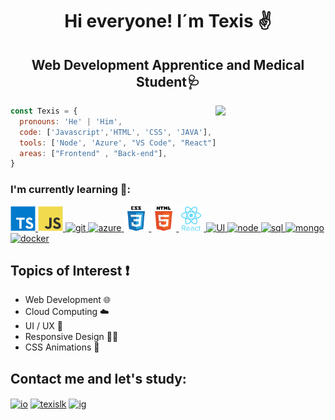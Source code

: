 <h1 align="center">Hi everyone! I´m Texis ✌</h1> 
<h2 align="center">Web Development Apprentice and Medical Student🩺</h2>
<img src="https://media0.giphy.com/media/0kd1U3BRIA6b6rhDQx/giphy.gif?cid=790b761118cc5467d9913b0ff9eb18b3f7a46c73847365f0&rid=giphy.gif&ct=g" align="right" width="35%" border-radius="20%">


```javascript
const Texis = {
  pronouns: 'He' | 'Him',
  code: ['Javascript','HTML', 'CSS', 'JAVA'], 
  tools: ['Node', 'Azure', "VS Code", "React"],
  areas: ["Frontend" , "Back-end"],
}


```

### I'm currently learning 🧐:
<a href="https://www.typescriptlang.org/" target="_blank"> <img src="https://raw.githubusercontent.com/devicons/devicon/master/icons/typescript/typescript-original.svg" alt="typescript" width="40" height="40"/> </a> <a href="https://developer.mozilla.org/en-US/docs/Web/JavaScript" target="_blank"> <img src="https://raw.githubusercontent.com/devicons/devicon/master/icons/javascript/javascript-original.svg" alt="javascript" width="40" height="40"/> <a href="https://git-scm.com/" target="_blank"> <img src="https://www.vectorlogo.zone/logos/git-scm/git-scm-icon.svg" alt="git" width="40" height="40"/> </a> <a href="https://azure.microsoft.com/en-in/" target="_blank"> <img src="https://www.vectorlogo.zone/logos/microsoft_azure/microsoft_azure-icon.svg" alt="azure" width="40" height="40"/> </a> <a href="https://www.w3schools.com/css/" target="_blank"> <img src="https://raw.githubusercontent.com/devicons/devicon/master/icons/css3/css3-original-wordmark.svg" alt="css3" width="40" height="40"/> </a> <a href="https://www.w3.org/html/" target="_blank"> <img src="https://raw.githubusercontent.com/devicons/devicon/master/icons/html5/html5-original-wordmark.svg" alt="html5" width="40" height="40"/> </a> <a href="https://reactjs.org/" target="_blank"> <img src="https://raw.githubusercontent.com/devicons/devicon/master/icons/react/react-original-wordmark.svg" alt="react" width="40" height="40"/> </a> 
<a href="" target="_blank"> <img src="https://www.ux-ui.net/ux/uploads/2017/03/ux-ui-logo.svg" alt="UI" width="70" height="40"/> </a>
<a href="https://nodejs.org/en/" target="_blank"> <img src="https://nodejs.org/static/images/logo.svg" alt="node" width="50" height="40"/> </a>
<a href="https://www.mysql.com/" target="_blank"> <img src="https://1000marcas.net/wp-content/uploads/2020/11/MySQL-logo.png" alt="sql" width="70" height="40"/> </a>
<a href="https://www.mongodb.com/home" target="_blank"> <img src="https://pbs.twimg.com/profile_images/1452637606559326217/GFz_P-5e_400x400.png" alt="mongo" width="60" height="50"/> </a>
<a href="https://www.docker.com/" target="_blank"> <img src="https://docs.docker.com/assets/images/docker-docs-logo.svg" alt="docker" width="60" height="50"/> </a>



## Topics of Interest ❗
- Web Development 🌐
- Cloud Computing ☁️
- UI / UX 🎨
- Responsive Design 🧑‍💻
- CSS Animations 🏃

  
## Contact me and let's study:
<p align="left">
<a href="https://twitter.com/AlejandroTexis4" target="blank"><img align="center" src="https://raw.githubusercontent.com/rahuldkjain/github-profile-readme-generator/master/src/images/icons/Social/twitter.svg" alt="io" height="30" width="40" /></a>
<a href="https://www.linkedin.com/in/alejandro-texis-md/" target="blank"><img align="center" src="https://raw.githubusercontent.com/rahuldkjain/github-profile-readme-generator/master/src/images/icons/Social/linked-in-alt.svg" alt="texislk" height="30" width="40" /></a>
<a href="https://www.instagram.com/_alejandrotexis_/" target="blank"><img align="center" src="https://raw.githubusercontent.com/rahuldkjain/github-profile-readme-generator/master/src/images/icons/Social/instagram.svg" alt="ig" height="30" width="40" /></a>

</p>
